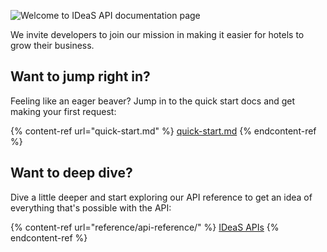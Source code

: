 ![Welcome to IDeaS API documentation page](../docs/assets/welcome-board.png)

We invite developers to join our mission in making it easier for hotels to grow their business.

## Want to jump right in?

Feeling like an eager beaver? Jump in to the quick start docs and get making your first request:

{% content-ref url="quick-start.md" %}
[quick-start.md](quick-start.md)
{% endcontent-ref %}

## Want to deep dive?

Dive a little deeper and start exploring our API reference to get an idea of everything that's possible with the API:

{% content-ref url="reference/api-reference/" %}
[IDeaS APIs](reference/api-reference/)
{% endcontent-ref %}
